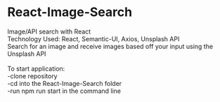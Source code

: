 # React-Image-Search 
Image/API search with React <br/>
Technology Used: React, Semantic-UI, Axios, Unsplash API <br/>
Search for an image and receive images based off your input using the Unsplash API <br/>
<br/>
To start application: <br/>
-clone repository <br/>
-cd into the React-Image-Search folder <br/>
-run npm run start in the command line <br/>
